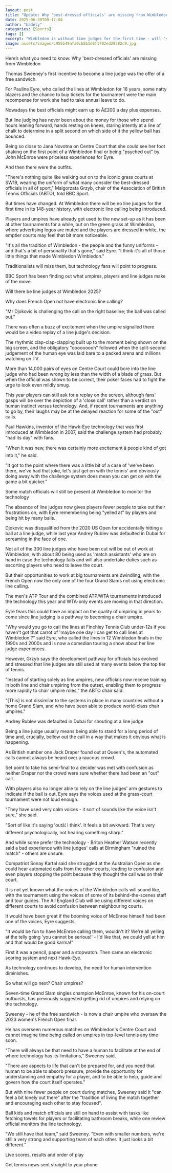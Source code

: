 ```yaml
---
layout: post
title: "Update: Why 'best-dressed officials' are missing from Wimbledon"
date: 2025-06-30T09:17:04
author: "badely"
categories: [Sports]
tags: []
excerpt: "Wimbledon is without line judges for the first time - will 'sport's best dressed officials' be missed?"
image: assets/images/c955b49afa0cb5b1d0f1702ed29282c9.jpg
---
```


Here’s what you need to know: Why 'best-dressed officials' are missing from Wimbledon

Thomas Sweeney's first incentive to become a line judge was the offer of a free sandwich.

For Pauline Eyre, who called the lines at Wimbledon for 16 years, some natty blazers and the chance to buy tickets for the tournament were the main recompense for work she had to take annual leave to do.

Nowadays the best officials might earn up to Â£200 a day plus expenses.

But line judging has never been about the money for those who spend hours leaning forward, hands resting on knees, staring intently at a line of chalk to determine in a split second on which side of it the yellow ball has bounced.

Being so close to Jana Novotna on Centre Court that she could see her foot shaking on the first point of a Wimbledon final or being "psyched out" by John McEnroe  were priceless experiences for Eyre.

And then there were the outfits.

"There's nothing quite like walking out on to the iconic grass courts at SW19, wearing the uniform of what many consider the best-dressed officials in all of sport," Malgorzata Grzyb, chair of the Association of British Tennis Officials (ABTO), told BBC Sport.

But times have changed. At Wimbledon there will be no line judges for the first time in its 148-year history, with electronic line calling being introduced.

Players and umpires have already got used to the new set-up as it has been at other tournaments for a while, but on the green grass at Wimbledon, where advertising logos are muted and the players are dressed in white, the emptier courts may feel that bit more noticeable.

"It's all the tradition of Wimbledon - the people and the funny uniforms - and that's a bit of personality that's gone," said Eyre. "I think it's all of those little things that made Wimbledon Wimbledon."

Traditionalists will miss them, but technology fans will point to progress.

BBC Sport has been finding out what umpires, players and line judges make of the move.

Will there be line judges at Wimbledon 2025?

Why does French Open not have electronic line calling?

"Mr Djokovic is challenging the call on the right baseline; the ball was called out."

There was often a buzz of excitement when the umpire signalled there would be a video replay of a line judge's decision.

The rhythmic clap-clap-clapping built up to the moment being shown on the big screen, and the obligatory "ooooooooh" followed when the split-second judgement of the human eye was laid bare to a packed arena and millions watching on TV.

More than 14,000 pairs of eyes on Centre Court could bore into the line judge who had been wrong by less than the width of a blade of grass. But when the official was shown to be correct, their poker faces had to fight the urge to look even mildly smug.

This year players can still ask for a replay on the screen, although fans' gasps will be over the depiction of a 'close call' rather than a verdict on human instinct versus technology. And, if recent tournaments are anything to go by, their laughs may be at the delayed reaction for some of the "out" calls.

Paul Hawkins, inventor of the Hawk-Eye technology that was first introduced at Wimbledon in 2007, said the challenge system had probably "had its day" with fans.

"When it was new, there was certainly more excitement â people kind of got into it," he said.

"It got to the point where there was a little bit of a case of 'we've been there, we've had that joke, let's just get on with the tennis' and obviously doing away with the challenge system does mean you can get on with the game a bit quicker."

Some match officials will still be present at Wimbledon to monitor the technology

The absence of line judges now gives players fewer people to take out their frustrations on, with Eyre remembering being "yelled at" by players and being hit by many balls.

Djokovic was disqualified from the 2020 US Open for accidentally hitting a ball at a line judge, while last year Andrey Rublev was defaulted in Dubai for screaming in the face of one.

Not all of the 300 line judges who have been cut will be out of work at Wimbledon, with about 80 being used as 'match assistants' who are on hand in case the technology fails and will also undertake duties such as escorting players who need to leave the court.

But their opportunities to work at big tournaments are dwindling, with the French Open now the only one of the four Grand Slams not using electronic line calling.

The men's ATP Tour and the combined ATP/WTA tournaments introduced the technology this year and WTA-only events are moving in that direction.

Eyre fears this could have an impact on the quality of umpiring in years to come since line judging is a pathway to becoming a chair umpire.

"Why would you go to call the lines at Finchley Tennis Club under-12s if you haven't got that carrot of 'maybe one day I can get to call lines at Wimbledon'?" said Eyre, who called the lines in 12 Wimbledon finals in the 1990s and 2000s and is now a comedian touring a show about her line judge experiences.

However, Grzyb says the development pathway for officials has evolved and stressed that line judges are still used at many events below the top tier of tennis.

"Instead of starting solely as line umpires, new officials now receive training in both line and chair umpiring from the outset, enabling them to progress more rapidly to chair umpire roles," the ABTO chair said.

"[This] is not dissimilar to the systems in place in many countries without a home Grand Slam, and who have been able to produce world-class chair umpires."

Andrey Rublev was defaulted in Dubai for shouting at a line judge

Being a line judge usually means being able to stand for a long period of time and, crucially, bellow out the call in a way that makes it obvious what is happening.

As British number one Jack Draper found out at Queen's, the automated calls cannot always be heard over a raucous crowd.

Set point to take his semi-final to a decider was met with confusion as neither Draper nor the crowd were sure whether there had been an "out" call.

With players also no longer able to rely on the line judges' arm gestures to indicate if the ball is out, Eyre says the voices used at the grass-court tournament were not loud enough.

"They have used very calm voices - it sort of sounds like the voice isn't sure," she said.

"Sort of like it's saying 'outâ¦ I think'. It feels a bit awkward. That's very different psychologically, not hearing something sharp."

And while some prefer the technology - Briton Heather Watson recently said a bad experience with line judges' calls at Birmingham "ruined the match" - others are unsure.

Compatriot Sonay Kartal said she struggled at the Australian Open as she could hear automated calls from the other courts, leading to confusion and even players stopping the point because they thought the call was on their court.

It is not yet known what the voices of the Wimbledon calls will sound like, with the tournament using the voices of some of its behind-the-scenes staff and tour guides. The All England Club will be using different voices on different courts to avoid confusion between neighbouring courts.

It would have been great if the booming voice of McEnroe himself had been one of the voices, Eyre suggests.

"It would be fun to have McEnroe calling them, wouldn't it? We're all yelling at the telly going 'you cannot be serious!' - I'd like that, we could yell at him and that would be good karma!"

First it was a pencil, paper and a stopwatch. Then came an electronic scoring system and next Hawk-Eye.

As technology continues to develop, the need for human intervention diminishes.

So what will go next? Chair umpires?

Seven-time Grand Slam singles champion McEnroe, known for his on-court outbursts, has previously suggested getting rid of umpires and relying on the technology.

Sweeney - he of the free sandwich - is now a chair umpire who oversaw the 2023 women's French Open final.

He has overseen numerous matches on Wimbledon's Centre Court and cannot imagine time being called on umpires in top-level tennis any time soon.

"There will always be that need to have a human to facilitate at the end of where technology has its limitations," Sweeney said.

"There are aspects to life that can't be prepared for, and you need that human to be able to absorb pressure, provide the opportunity for understanding and empathy for a player, and to be able to help, guide and govern how the court itself operates."

But with nine fewer people on court during matches, Sweeney said it "can feel a bit lonely out there" after the "tradition of living the match together and encouraging each other to stay focused".

Ball kids and match officials are still on hand to assist with tasks like fetching towels  for players or facilitating bathroom breaks, while one review official monitors the line technology.

"We still have that team," said Sweeney. "Even with smaller numbers, we're still a very strong and supporting team of each other. It just looks a bit different."

Live scores, results and order of play

Get tennis news sent straight to your phone

